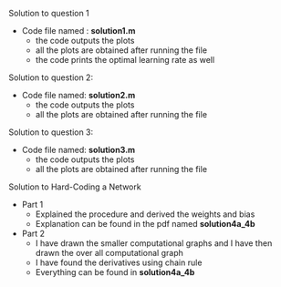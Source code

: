 Solution to question 1 
- Code file named : **solution1.m**
    - the code outputs the plots 
    - all the plots are obtained after running the file
    - the code prints the optimal learning rate as well

Solution to question 2:
- Code file named: **solution2.m**
    - the code outputs the plots 
    - all the plots are obtained after running the file 

Solution to question 3:
- Code file named: **solution3.m**
    - the code outputs the plots 
    - all the plots are obtained after running the file 

Solution to Hard-Coding a Network
- Part 1
    - Explained the procedure and derived the weights and bias
    - Explanation can be found in the pdf named **solution4a_4b**
- Part 2 
    - I have drawn the smaller computational graphs and I have then drawn the over all computational graph 
    - I have found the derivatives using chain rule 
    - Everything can be found in **solution4a_4b**

    